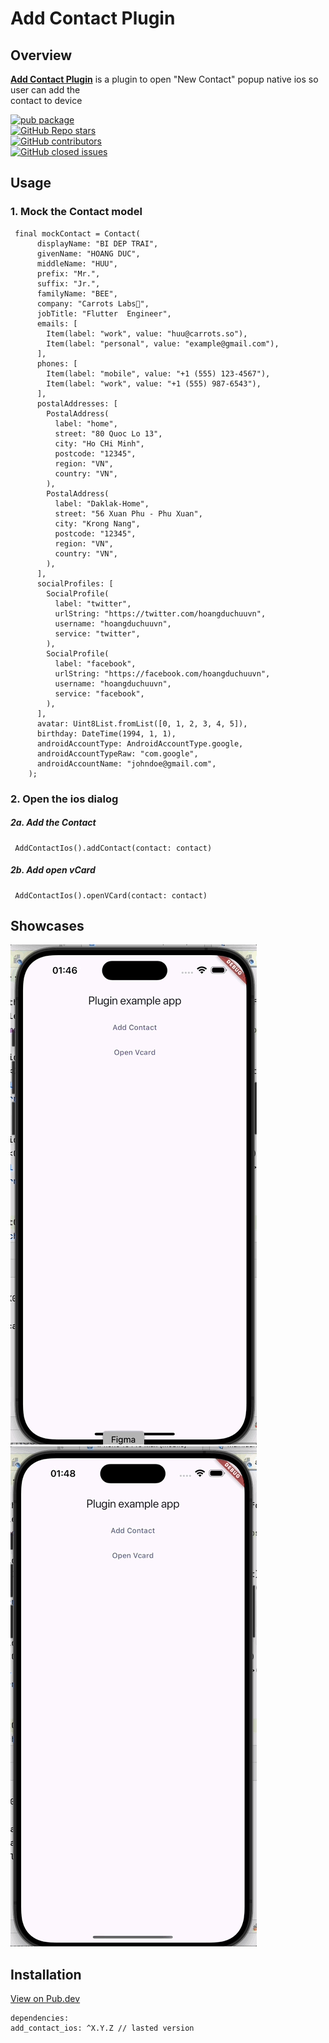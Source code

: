 # Add Contact Plugin

## Overview

**[Add Contact Plugin]((https://pub.dev/packages/add_contact_ios)    )** is a plugin to open "New
Contact" popup native ios so user can add the  
contact to device

[![pub package](https://img.shields.io/pub/v/add_contact_ios.svg)](https://pub.dev/packages/add_contact_ios)    
<a href="https://pub.dev/packages/fl_chart"><img alt="GitHub Repo    
stars"    
src="https://img.shields.io/github/stars/hoangduchuu/add_contact_plugin"></a>    
<a href="https://github.com/hoangduchuu/add_contact_plugin/graphs/contributors"><img    
alt="GitHub contributors"    
src="https://img.shields.io/github/contributors/hoangduchuu/add_contact_plugin"></a>    
<a href="https://githubc.comhoangduchuu/add_contact_pluginissues?q=is%3Aissue+is%3Aclosed"><img    
src="https://img.shields.io/github/issues-closed-raw/hoangduchuu/add_contact_plugin"    
alt="GitHub closed issues"> </a>

## Usage

### 1. Mock the Contact model

     final mockContact = Contact(      
          displayName: "BI DEP TRAI",    
          givenName: "HOANG DUC",    
          middleName: "HUU",    
          prefix: "Mr.",    
          suffix: "Jr.",    
          familyName: "BEE",    
          company: "Carrots Labs🥕",    
          jobTitle: "Flutter  Engineer",    
          emails: [    
            Item(label: "work", value: "huu@carrots.so"),    
            Item(label: "personal", value: "example@gmail.com"),    
          ],    
          phones: [    
            Item(label: "mobile", value: "+1 (555) 123-4567"),    
            Item(label: "work", value: "+1 (555) 987-6543"),    
          ],    
          postalAddresses: [    
            PostalAddress(    
              label: "home",    
              street: "80 Quoc Lo 13",    
              city: "Ho CHi Minh",    
              postcode: "12345",    
              region: "VN",    
              country: "VN",    
            ),    
            PostalAddress(    
              label: "Daklak-Home",    
              street: "56 Xuan Phu - Phu Xuan",    
              city: "Krong Nang",    
              postcode: "12345",    
              region: "VN",    
              country: "VN",    
            ),    
          ],    
          socialProfiles: [    
            SocialProfile(    
              label: "twitter",    
              urlString: "https://twitter.com/hoangduchuuvn",    
              username: "hoangduchuuvn",    
              service: "twitter",    
            ),    
            SocialProfile(    
              label: "facebook",    
              urlString: "https://facebook.com/hoangduchuuvn",    
              username: "hoangduchuuvn",    
              service: "facebook",    
            ),    
          ],    
          avatar: Uint8List.fromList([0, 1, 2, 3, 4, 5]),    
          birthday: DateTime(1994, 1, 1),    
          androidAccountType: AndroidAccountType.google,    
          androidAccountTypeRaw: "com.google",    
          androidAccountName: "johndoe@gmail.com",    
        );  

### 2. Open the ios dialog

##### 2a. Add the Contact

     AddContactIos().addContact(contact: contact)  

##### 2b. Add open vCard

     AddContactIos().openVCard(contact: contact)  

## Showcases

![Add Promt](https://raw.githubusercontent.com/hoangduchuu/add_contact_plugin/main/showcase/add_new.gif)![Show VCard](https://raw.githubusercontent.com/hoangduchuu/add_contact_plugin/main/showcase/open_vcard.gif)

## Installation

[View on Pub.dev](https://pub.dev/packages/add_contact_ios)

    dependencies:  
    add_contact_ios: ^X.Y.Z // lasted version 


